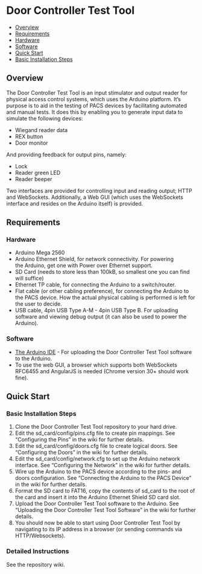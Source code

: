 Door Controller Test Tool
=========================

- [Overview](#overview)
- [Requirements](#requirements)
 - [Hardware](#hardware)
 - [Software](#software)
- [Quick Start](#quick-start)
 - [Basic Installation Steps](#basic-installation-steps)

## Overview
The Door Controller Test Tool is an input stimulator and output reader for physical access control systems, which uses the Arduino platform. It’s purpose is to aid in the testing of PACS devices by facilitating automated and manual tests. It does this by enabling you to generate input data to simulate the following devices:

* Wiegand reader data
* REX button
* Door monitor

And providing feedback for output pins, namely:

* Lock
* Reader green LED
* Reader beeper

Two interfaces are provided for controlling input and reading output; HTTP and WebSockets. Additionally, a Web GUI (which uses the WebSockets interface and resides on the Arduino itself) is provided.

## Requirements

### Hardware

* Arduino Mega 2560
* Arduino Ethernet Shield, for network connectivity. For powering the Arduino, get one with Power over Ethernet support.
* SD Card (needs to store less than 100kB, so smallest one you can find will suffice)
* Ethernet TP cable, for connecting the Arduino to a switch/router.
* Flat cable (or other cabling preference), for connecting the Arduino to the PACS device. How the actual physical cabling is performed is left for the user to decide. 
* USB cable, 4pin USB Type A-M - 4pin USB Type B. For uploading software and viewing debug output (it can also be used to power the Arduino).

### Software

* [The Arduino IDE](http://arduino.cc/en/main/software) - For uploading the Door Controller Test Tool software to the Arduino.
* To use the web GUI, a browser which supports both WebSockets RFC6455 and AngularJS is needed (Chrome version 30+ should work fine).

## Quick Start

### Basic Installation Steps
1. Clone the Door Controller Test Tool repository to your hard drive.
2. Edit the sd_card/config/pins.cfg file to create pin mappings. See “Configuring the Pins” in the wiki for further details.
3. Edit the sd_card/config/doors.cfg file to create logical doors. See “Configuring the Doors” in the wiki  for further details.
4. Edit the sd_card/config/network.cfg to set up the Arduino network interface. See “Configuring the Network” in the wiki  for further details.
5. Wire up the Arduino to the PACS device according to the pins- and doors configuration. See “Connecting the Arduino to the PACS Device” in the wiki  for further details.
6. Format the SD card to FAT16, copy the contents of sd_card to the root of the card and insert it into the Arduino Ethernet Shield SD card slot.
7. Upload the Door Controller Test Tool software to the Arduino. See “Uploading the Door Controller Test Tool Software” in the wiki for further details.
8. You should now be able to start using Door Controller Test Tool by navigating to its IP address in a browser (or sending commands via HTTP/Websockets).

### Detailed Instructions

See the repository wiki.
